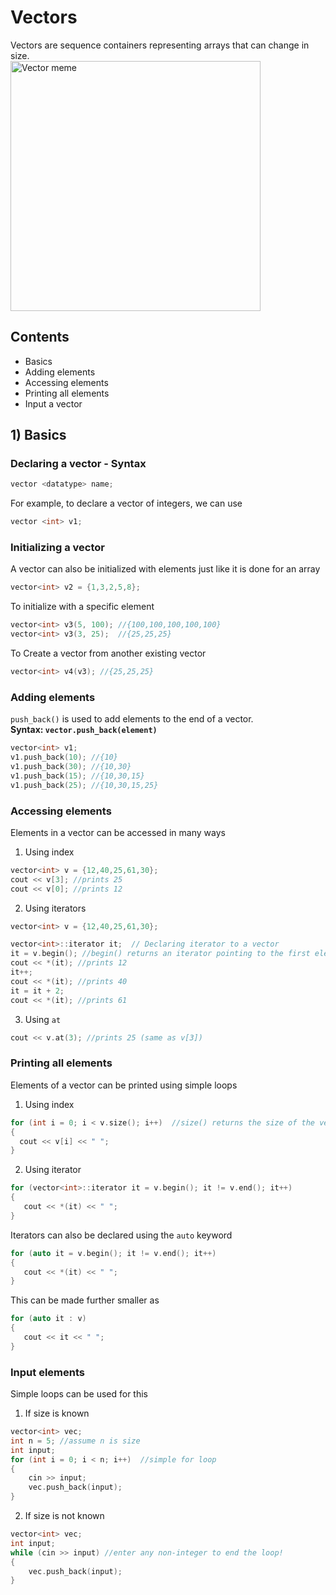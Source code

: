 # Vectors

Vectors are sequence containers representing arrays that can change in size.   
<img src="https://external-preview.redd.it/t4WYdRStiv3sCmYpELIcNXq9hpL9ppvqBpcjr1TzA5g.jpg?auto=webp&s=0c7dbae06c6667a2a431c2ef9471b69aeea05907" alt="Vector meme" width="400px"/>

## Contents
* Basics
* Adding elements
* Accessing elements
* Printing all elements
* Input a vector

## 1) Basics
### Declaring a vector - Syntax
```cpp
vector <datatype> name;
```
For example, to declare a vector of integers, we can use
```cpp
vector <int> v1;  
```

### Initializing a vector
A vector can also be initialized with elements just like it is done for an array
```cpp
vector<int> v2 = {1,3,2,5,8};
```
To initialize with a specific element
```cpp
vector<int> v3(5, 100); //{100,100,100,100,100}
vector<int> v3(3, 25);  //{25,25,25}
```
To Create a vector from another existing vector
```cpp
vector<int> v4(v3); //{25,25,25}
```

### Adding elements
`push_back()` is used to add elements to the end of a vector.   
**Syntax: `vector.push_back(element)`**
```cpp
vector<int> v1;  
v1.push_back(10); //{10}
v1.push_back(30); //{10,30}
v1.push_back(15); //{10,30,15}
v1.push_back(25); //{10,30,15,25}
```

### Accessing elements
Elements in a vector can be accessed in many ways
1) Using index
 ```cpp
 vector<int> v = {12,40,25,61,30};
 cout << v[3]; //prints 25
 cout << v[0]; //prints 12
 ```
 2) Using iterators
 ```cpp
 vector<int> v = {12,40,25,61,30};

 vector<int>::iterator it;  // Declaring iterator to a vector 
 it = v.begin(); //begin() returns an iterator pointing to the first element
 cout << *(it); //prints 12
 it++;
 cout << *(it); //prints 40
 it = it + 2;
 cout << *(it); //prints 61
 ```
 3) Using `at`
 ```cpp
 cout << v.at(3); //prints 25 (same as v[3])
 ```
 
 ### Printing all elements
 Elements of a vector can be printed using simple loops
 1) Using index
 ```cpp
 for (int i = 0; i < v.size(); i++)  //size() returns the size of the vector
 {
   cout << v[i] << " ";
 }
 ```
 2) Using iterator
 ```cpp
 for (vector<int>::iterator it = v.begin(); it != v.end(); it++)
 {
    cout << *(it) << " ";
 }
 ```
 Iterators can also be declared using the `auto` keyword
 ```cpp
 for (auto it = v.begin(); it != v.end(); it++)
 {
    cout << *(it) << " ";
 }
 ```
 This can be made further smaller as
 ```cpp
 for (auto it : v)
 {
    cout << it << " ";
 }
 ```
 
 ### Input elements
 Simple loops can be used for this 
 1. If size is known
 ```cpp    
 vector<int> vec;
 int n = 5; //assume n is size
 int input;
 for (int i = 0; i < n; i++)  //simple for loop 
 {
     cin >> input;
     vec.push_back(input);
 }
 ```
 2. If size is not known
 ```cpp
 vector<int> vec;
 int input;
 while (cin >> input) //enter any non-integer to end the loop!
 {
     vec.push_back(input);
 }
 ```
 
 
